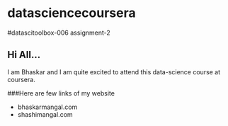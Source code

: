 datasciencecoursera
===================

#datascitoolbox-006 assignment-2

## Hi All...
I am Bhaskar and I am quite excited to attend this data-science course at coursera.

###Here are few links of my website
* bhaskarmangal.com
* shashimangal.com

